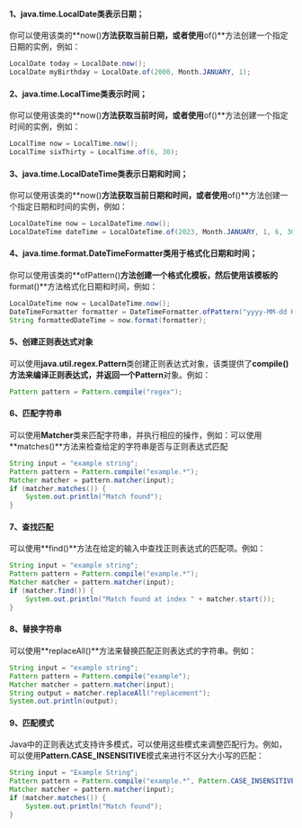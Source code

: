 #### 1、java.time.LocalDate类表示日期；
你可以使用该类的**now()**方法获取当前日期，或者使用**of()**方法创建一个指定日期的实例，例如：
```java
LocalDate today = LocalDate.now();
LocalDate myBirthday = LocalDate.of(2000, Month.JANUARY, 1);
```
#### 2、java.time.LocalTime类表示时间；
你可以使用该类的**now()**方法获取当前时间，或者使用**of()**方法创建一个指定时间的实例，例如：
```java
LocalTime now = LocalTime.now();
LocalTime sixThirty = LocalTime.of(6, 30);
```
#### 3、java.time.LocalDateTime类表示日期和时间；
你可以使用该类的**now()**方法获取当前日期和时间，或者使用**of()**方法创建一个指定日期和时间的实例，例如：
```java
LocalDateTime now = LocalDateTime.now();
LocalDateTime dateTime = LocalDateTime.of(2023, Month.JANUARY, 1, 6, 30);
```
#### 4、java.time.format.DateTimeFormatter类用于格式化日期和时间；
你可以使用该类的**ofPattern()**方法创建一个格式化模板，然后使用该模板的**format()**方法格式化日期和时间，例如：
```java
LocalDateTime now = LocalDateTime.now();
DateTimeFormatter formatter = DateTimeFormatter.ofPattern("yyyy-MM-dd HH:mm:ss");
String formattedDateTime = now.format(formatter);
```
#### 5、创建正则表达式对象
可以使用**java.util.regex.Pattern**类创建正则表达式对象，该类提供了**compile()**方法来编译正则表达式，并返回一个**Pattern**对象。例如：
```java
Pattern pattern = Pattern.compile("regex");
```
#### 6、匹配字符串
可以使用**Matcher**类来匹配字符串，并执行相应的操作，例如：可以使用**matches()**方法来检查给定的字符串是否与正则表达式匹配
```java
String input = "example string";
Pattern pattern = Pattern.compile("example.*");
Matcher matcher = pattern.matcher(input);
if (matcher.matches()) {
    System.out.println("Match found");
}
```
#### 7、查找匹配
可以使用**find()**方法在给定的输入中查找正则表达式的匹配项。例如：
```java
String input = "example string";
Pattern pattern = Pattern.compile("example.*");
Matcher matcher = pattern.matcher(input);
if (matcher.find()) {
    System.out.println("Match found at index " + matcher.start());
}
```
#### 8、替换字符串
可以使用**replaceAll()**方法来替换匹配正则表达式的字符串。例如：
```java
String input = "example string";
Pattern pattern = Pattern.compile("example");
Matcher matcher = pattern.matcher(input);
String output = matcher.replaceAll("replacement");
System.out.println(output);
```
#### 9、匹配模式
Java中的正则表达式支持许多模式，可以使用这些模式来调整匹配行为。例如，可以使用**Pattern.CASE_INSENSITIVE**模式来进行不区分大小写的匹配：
```java
String input = "Example String";
Pattern pattern = Pattern.compile("example.*", Pattern.CASE_INSENSITIVE);
Matcher matcher = pattern.matcher(input);
if (matcher.matches()) {
    System.out.println("Match found");
}
```
